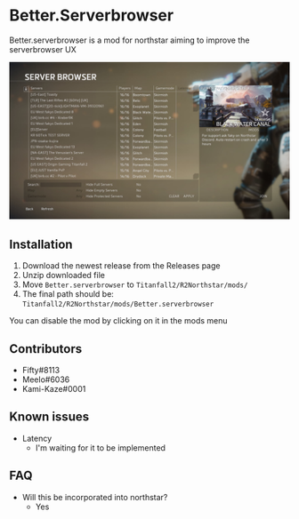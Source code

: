 # Better.Serverbrowser

Better.serverbrowser is a mod for northstar aiming to improve the serverbrowser UX

![preview image](https://github.com/F1F7Y/Better.Serverbrowser/blob/main/preview.jpg)

## Installation
1. Download the newest release from the Releases page
1. Unzip downloaded file
1. Move `Better.serverbrowser` to `Titanfall2/R2Northstar/mods/`
1. The final path should be: `Titanfall2/R2Northstar/mods/Better.serverbrowser`

You can disable the mod by clicking on it in the mods menu
## Contributors
- Fifty#8113
- Meelo#6036
- Kami-Kaze#0001

## Known issues
- Latency
  - I'm waiting for it to be implemented

## FAQ
- Will this be incorporated into northstar?
  - Yes
